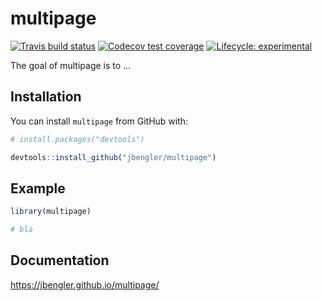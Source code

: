 
<!-- README.md is generated from README.Rmd. Please edit that file -->

# multipage

<!-- badges: start -->

[![Travis build
status](https://travis-ci.org/jbengler/multipage.svg?branch=master)](https://travis-ci.org/jbengler/multipage)
[![Codecov test
coverage](https://codecov.io/gh/jbengler/multipage/branch/master/graph/badge.svg)](https://codecov.io/gh/jbengler/multipage?branch=master)
[![Lifecycle:
experimental](https://img.shields.io/badge/lifecycle-experimental-orange.svg)](https://www.tidyverse.org/lifecycle/#experimental)
<!-- badges: end -->

The goal of multipage is to …

## Installation

You can install `multipage` from GitHub with:

``` r
# install.packages("devtools")

devtools::install_github("jbengler/multipage")
```

## Example

``` r
library(multipage)

# bla
```

## Documentation

<https://jbengler.github.io/multipage/>
